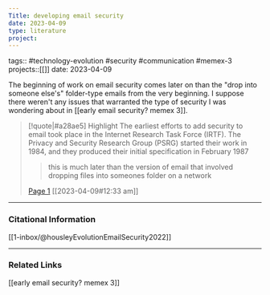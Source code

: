 ```yaml
---
Title: developing email security
date: 2023-04-09
type: literature
project:
---
```

tags:: #technology-evolution #security #communication #memex-3 
projects::[[]]
date: 2023-04-09

The beginning of work on email security comes later on than the "drop into someone else's" folder-type emails from the very beginning. I suppose there weren't any issues that warranted the type of security I was wondering about in [[early email security? memex 3]].

> [!quote|#a28ae5] Highlight
> The earliest efforts to add security to email took place in the Internet Research Task Force (IRTF). The Privacy and Security Research Group (PSRG) started their work in 1984, and they produced their initial specification in February 1987
>
>> this is much later than the version of email that involved dropping files into someones folder on a network
>
> [Page 1](zotero://open-pdf/library/items/7TFBTRZK?page=1) [[2023-04-09#12:33 am]]


---
### Citational Information

[[1-inbox/@housleyEvolutionEmailSecurity2022]]

---

### Related Links

[[early email security? memex 3]]
